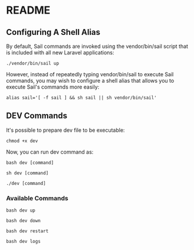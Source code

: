 # README

## Configuring A Shell Alias
By default, Sail commands are invoked using the vendor/bin/sail script that is included with all new Laravel applications:

```shell
./vendor/bin/sail up
```


However, instead of repeatedly typing vendor/bin/sail to execute Sail commands, you may wish to configure a shell alias that allows you to execute Sail's commands more easily:

```shell
alias sail='[ -f sail ] && sh sail || sh vendor/bin/sail'
```

## DEV Commands

It's possible to prepare dev file to be executable:

```shell
chmod +x dev
```

Now, you can run dev command as:

```shell
bash dev [command]
```

```shell
sh dev [command]
```

```shell
./dev [command]
```

### Available Commands

```shell
bash dev up 
```

```shell
bash dev down 
```

```shell
bash dev restart 
```

```shell
bash dev logs 
```
